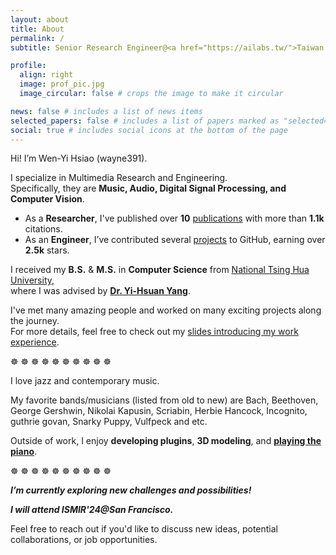 ```yaml
---
layout: about
title: About
permalink: /
subtitle: Senior Research Engineer@<a href="https://ailabs.tw/">Taiwan AILabs</a>

profile:
  align: right
  image: prof_pic.jpg
  image_circular: false # crops the image to make it circular

news: false # includes a list of news items
selected_papers: false # includes a list of papers marked as "selected={true}"
social: true # includes social icons at the bottom of the page
---
```


Hi! I’m Wen-Yi Hsiao (wayne391).

I specialize in Multimedia Research and Engineering.   
Specifically, they are **Music, Audio, Digital Signal Processing, and Computer Vision**.    
* As a **Researcher**, I've published over **10** [publications]() with more than **1.1k** citations.  
* As an **Engineer**, I’ve contributed several [projects]() to GitHub, earning over **2.5k** stars.  

I received my **B.S.** & **M.S.** in **Computer Science** from [National Tsing Hua University](https://www.nthu.edu.tw/),   
where I was advised by **[Dr. Yi-Hsuan Yang](https://affige.github.io/)**.     

I've met many amazing people and worked on many exciting projects along the journey.   
For more details, feel free to check out my [slides introducing my work experience](https://docs.google.com/presentation/d/1yQgeV4nE4nXBTuv4hxB11M_98OYn6chD7o9HGma7WAE/edit?usp=sharing).

☸ ☸ ☸ ☸ ☸ ☸ ☸ ☸ ☸ ☸ 
<br/>

I love jazz and contemporary music.   

My favorite bands/musicians (listed from old to new) are Bach, Beethoven, George Gershwin, Nikolai Kapusin, Scriabin, Herbie Hancock, Incognito, guthrie govan, Snarky Puppy, Vulfpeck and etc.

Outside of work, I enjoy **developing plugins**, **3D modeling**, and **[playing the piano]()**.  

☸ ☸ ☸ ☸ ☸ ☸ ☸ ☸ ☸ ☸ 
<br/>

***I’m currently exploring new challenges and possibilities!***   

***I will attend ISMIR'24@San Francisco.***   

Feel free to reach out if you'd like to discuss new ideas, potential collaborations, or job opportunities.


<br/>
<br/>
<br/>